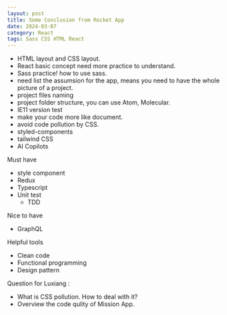 ```yaml
---
layout: post
title: Some Conclusion from Rocket App
date: 2024-03-07
category: React
tags: Sass CSS HTML React
---
```


- HTML layout and CSS layout.
- React basic concept need more practice to understand.
- Sass practice! how to use sass.
- need list the assumsion for the app, means you need to have the whole picture of a project.
- project files naming
- project folder structure, you can use Atom, Molecular.
- IE11 version test
- make your code more like document.
- avoid code pollution by CSS.
- styled-components
- tailwind CSS
- AI Copilots

Must have
- style component
- Redux
- Typescript
- Unit test
  - TDD

Nice to have
- GraphQL

Helpful tools
- Clean code
- Functional programming
- Design pattern

Question for Luxiang :

- What is CSS pollution. How to deal with it?
- Overview the code qulity of Mission App.
